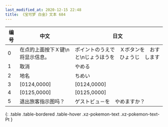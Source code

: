 ```yaml
---
last_modified_at: 2020-12-15 22:48
title: 《宝可梦 白金》文本 684
---
```

| 编号 | 中文 | 日文 |
| ---- | ---- | ---- |
| 0 | 在点的上面按下Ｘ键\n将显示信息。 | ポイントのうえで　Ｘボタンを　おすと\nじょうほうを　ひょうじ　します |
| 1 | 取消 | やめる |
| 2 | 地名 | ちめい |
| 3 | [0124,0000] | [0124,0000] |
| 4 | [0125,0000] | [0125,0000] |
| 5 | 退出旅客指示图吗？ | ゲストビュ－を　やめますか？ |
{: .table .table-bordered .table-hover .xz-pokemon-text .xz-pokemon-text-Pt }